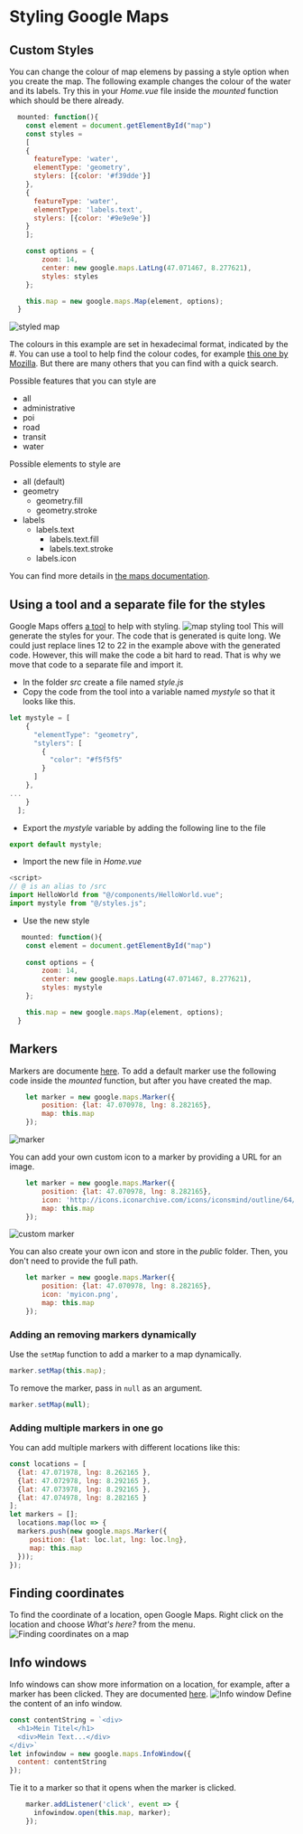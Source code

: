 # Styling Google Maps

## Custom Styles

You can change the colour of map elemens by passing a style option when you create the map. The following example changes the colour
of the water and its labels. Try this in your *Home.vue* file inside the *mounted* function which should be there already.

```javascript
  mounted: function(){
    const element = document.getElementById("map")
    const styles = 
    [
    {
      featureType: 'water',
      elementType: 'geometry',
      stylers: [{color: '#f39dde'}]
    },
    {
      featureType: 'water',
      elementType: 'labels.text',
      stylers: [{color: '#9e9e9e'}]
    }
    ];

    const options = {
        zoom: 14,
        center: new google.maps.LatLng(47.071467, 8.277621),
        styles: styles
    };

    this.map = new google.maps.Map(element, options);
  }
```
![styled map](/public/styles.png)

The colours in this example are set in hexadecimal format, indicated by the #. You can use a tool to help find the colour codes, for example [this one by Mozilla](https://developer.mozilla.org/en-US/docs/Web/CSS/CSS_Colors/Color_picker_tool). But there are many others that you can find with a quick search.

Possible features that you can style are
* all
* administrative
* poi
* road
* transit
* water

Possible elements to style are 
* all (default)
* geometry
  * geometry.fill
  * geometry.stroke
* labels
  * labels.text
    * labels.text.fill
    * labels.text.stroke
  * labels.icon


You can find more details in [the maps documentation](https://developers.google.com/maps/documentation/javascript/style-reference).

## Using a tool and a separate file for the styles
Google Maps offers [a tool](https://mapstyle.withgoogle.com/) to help with styling. 
![map styling tool](/public/tool.png)
This will generate the styles for your. The code that is generated is quite long. We could just replace lines 12 to 22 in the example above with the generated code. However, this will make the code a bit hard to read. That is why we move that code to a separate file and import it.
* In the folder *src* create a file named *style.js*
* Copy the code from the tool into a variable named *mystyle* so that it looks like this.
```javascript
let mystyle = [
    {
      "elementType": "geometry",
      "stylers": [
        {
          "color": "#f5f5f5"
        }
      ]
    },
...
    }
  ];
```
* Export the *mystyle* variable by adding the following line to the file
```javascript
export default mystyle;
```
* Import the new file in *Home.vue*
```javascript
<script>
// @ is an alias to /src
import HelloWorld from "@/components/HelloWorld.vue";
import mystyle from "@/styles.js";
```
* Use the new style
```javascript
   mounted: function(){
    const element = document.getElementById("map")
 
    const options = {
        zoom: 14,
        center: new google.maps.LatLng(47.071467, 8.277621),
        styles: mystyle
    };

    this.map = new google.maps.Map(element, options);
  }
```

## Markers
Markers are documente [here](https://developers.google.com/maps/documentation/javascript/markers).
To add a default marker use the following code inside the *mounted* function, but after you have created the map.
```javascript
    let marker = new google.maps.Marker({
        position: {lat: 47.070978, lng: 8.282165},
        map: this.map
    });
```
![marker](/public/marker.png)

You can add your own custom icon to a marker by providing a URL for an image.
```javascript
    let marker = new google.maps.Marker({
        position: {lat: 47.070978, lng: 8.282165},
        icon: 'http://icons.iconarchive.com/icons/iconsmind/outline/64/Bicycle-icon.png',
        map: this.map
    });
```
![custom marker](/public/custom.png)

You can also create your own icon and store in the *public* folder. Then, you don't need to provide the full path.
```javascript
    let marker = new google.maps.Marker({
        position: {lat: 47.070978, lng: 8.282165},
        icon: 'myicon.png',
        map: this.map
    });
```



### Adding an removing markers dynamically
Use the `setMap` function to add a marker to a map dynamically.
```javascript
marker.setMap(this.map);
```
To remove the marker, pass in `null` as an argument.
```javascript
marker.setMap(null);
```

### Adding multiple markers in one go
You can add multiple markers with different locations like this:
```javascript
const locations = [
  {lat: 47.071978, lng: 8.262165 },
  {lat: 47.072978, lng: 8.292165 },
  {lat: 47.073978, lng: 8.292165 },
  {lat: 47.074978, lng: 8.282165 }
];
let markers = [];
  locations.map(loc => {
  markers.push(new google.maps.Marker({
     position: {lat: loc.lat, lng: loc.lng},
     map: this.map
  }));
});
```

## Finding coordinates
To find the coordinate of a location, open Google Maps. Right click on the location and choose *What's here?* from the menu.
![Finding coordinates on a map](/public/coordinates.PNG)

## Info windows
Info windows can show more information on a location, for example, after a marker has been clicked. They are documented [here](https://developers.google.com/maps/documentation/javascript/infowindows).
![Info window](/public/infowindow.png)
Define the content of an info window.
```javascript
const contentString = `<div>
  <h1>Mein Titel</h1>
  <div>Mein Text...</div> 
</div>`
let infowindow = new google.maps.InfoWindow({
  content: contentString
});
```
Tie it to a marker so that it opens when the marker is clicked.
```javascript
    marker.addListener('click', event => {
      infowindow.open(this.map, marker);
    }); 
```

